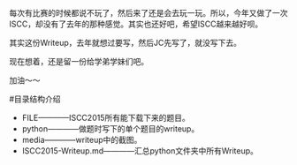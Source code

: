 
每次有比赛的时候都说不玩了，然后来了还是会去玩一玩。所以，今年又做了一次ISCC，却没有了去年的那种感觉。其实也还好吧，希望ISCC越来越好呗。  

其实这份Writeup，去年就想过要写，然后JC先写了，就没写下去。

现在想着，还是留一份给学弟学妹们吧。  

加油～～ 

#目录结构介绍
* FILE————ISCC2015所有能下载下来的题目。  
* python————做题时写下的单个题目的writeup。
* media————writeup中的截图。
* ISCC2015-Writeup.md————汇总python文件夹中所有Writeup。
 
